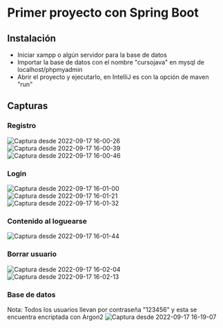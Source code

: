 # Primer proyecto con Spring Boot

## Instalación
* Iniciar xampp o algún servidor para la base de datos
* Importar la base de datos con el nombre "cursojava" en mysql de localhost/phpmyadmin
* Abrir el proyecto y ejecutarlo, en IntelliJ es con la opción de maven "run"

## Capturas
### Registro
![Captura desde 2022-09-17 16-00-26](https://user-images.githubusercontent.com/106128245/190876549-40e097db-d84b-4e77-af69-545bc42eff66.png)
![Captura desde 2022-09-17 16-00-39](https://user-images.githubusercontent.com/106128245/190876576-b29e0b2f-12c1-4bc0-870f-4e65c23ee9bd.png)
![Captura desde 2022-09-17 16-00-46](https://user-images.githubusercontent.com/106128245/190876582-54644621-837e-41a9-ba72-07844cd94bd0.png)

### Login
![Captura desde 2022-09-17 16-01-00](https://user-images.githubusercontent.com/106128245/190876594-84df33cf-3c06-4c78-b439-12f008803dae.png)
![Captura desde 2022-09-17 16-01-21](https://user-images.githubusercontent.com/106128245/190876613-47e2f1e7-03e0-4304-8043-cea4194e2587.png)
![Captura desde 2022-09-17 16-01-32](https://user-images.githubusercontent.com/106128245/190876626-00aa1e52-148b-4bc5-9d85-9a3801bdc221.png)

### Contenido al loguearse
![Captura desde 2022-09-17 16-01-44](https://user-images.githubusercontent.com/106128245/190876645-873711ea-be6f-43b2-bc48-e61d8c194ac5.png)

### Borrar usuario
![Captura desde 2022-09-17 16-02-04](https://user-images.githubusercontent.com/106128245/190876657-c032eda5-725b-4e69-b6cc-07a98cbe4199.png)
![Captura desde 2022-09-17 16-02-13](https://user-images.githubusercontent.com/106128245/190876660-fe929a3f-00c7-4bcf-ab9c-791e2c47602f.png)

### Base de datos
Nota: Todos los usuarios llevan por contraseña "123456" y esta se encuentra encriptada con Argon2
![Captura desde 2022-09-17 16-19-07](https://user-images.githubusercontent.com/106128245/190876768-105a2064-8a29-4052-9f8c-4e7f4aacdd2e.png)
